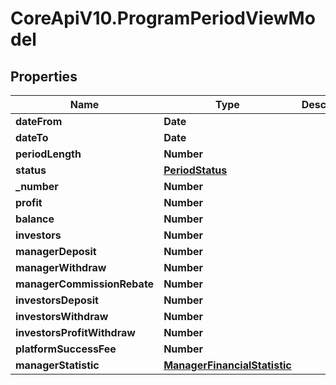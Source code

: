 # CoreApiV10.ProgramPeriodViewModel

## Properties
Name | Type | Description | Notes
------------ | ------------- | ------------- | -------------
**dateFrom** | **Date** |  | [optional] 
**dateTo** | **Date** |  | [optional] 
**periodLength** | **Number** |  | [optional] 
**status** | [**PeriodStatus**](PeriodStatus.md) |  | [optional] 
**_number** | **Number** |  | [optional] 
**profit** | **Number** |  | [optional] 
**balance** | **Number** |  | [optional] 
**investors** | **Number** |  | [optional] 
**managerDeposit** | **Number** |  | [optional] 
**managerWithdraw** | **Number** |  | [optional] 
**managerCommissionRebate** | **Number** |  | [optional] 
**investorsDeposit** | **Number** |  | [optional] 
**investorsWithdraw** | **Number** |  | [optional] 
**investorsProfitWithdraw** | **Number** |  | [optional] 
**platformSuccessFee** | **Number** |  | [optional] 
**managerStatistic** | [**ManagerFinancialStatistic**](ManagerFinancialStatistic.md) |  | [optional] 


